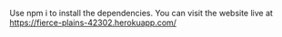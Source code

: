 Use npm i to install the dependencies.
You can visit the website live at https://fierce-plains-42302.herokuapp.com/
